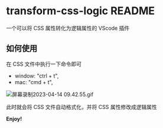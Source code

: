 # transform-css-logic README

一个可以将 CSS 属性转化为逻辑属性的 VScode 插件

## 如何使用
在 CSS 文件中执行一下命令即可
 - window: "ctrl + t",
 - mac: "cmd + t",

![屏幕录制2023-04-14 09.42.55.gif](https://s2.loli.net/2023/04/14/AShmeaQpsXl1DKG.gif)

此时就会将 CSS 文件自动格式化，并将 CSS 属性修改成逻辑属性
        
**Enjoy!**
